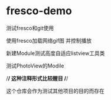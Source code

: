 # fresco-demo
测试fresco和git使用

使用fresco加载网络gif图 并控制播放

新建Module测试高度自适应listview工具类

测试PhotoView的Modile

/********************************************************/
这种注释形式比较醒目
/********************************************************/

这个仓库会作为测试其他项目的目的而存在
